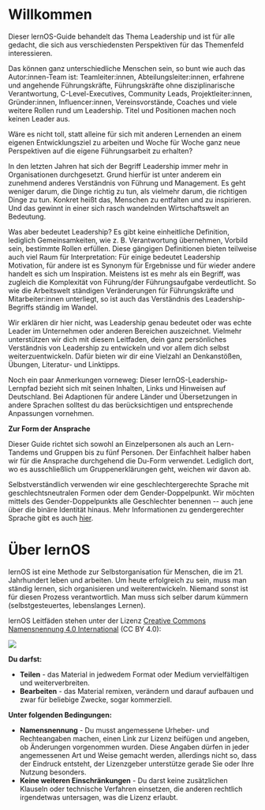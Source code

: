 # Willkommen

Dieser lernOS-Guide behandelt das Thema Leadership und ist für alle gedacht, die sich aus verschiedensten Perspektiven für das Themenfeld interessieren.

Das können ganz unterschiedliche Menschen sein, so bunt wie auch das Autor:innen-Team ist: Teamleiter:innen, Abteilungsleiter:innen, erfahrene und angehende Führungskräfte, Führungskräfte ohne disziplinarische Verantwortung, C-Level-Executives, Community Leads, Projektleiter:innen, Gründer:innen, Influencer:innen, Vereinsvorstände, Coaches und viele weitere Rollen rund um Leadership. Titel und Positionen machen noch keinen Leader aus.

Wäre es nicht toll, statt alleine für sich mit anderen Lernenden an einem eigenen Entwicklungsziel zu arbeiten und Woche für Woche ganz neue Perspektiven auf die eigene Führungsarbeit zu erhalten?

In den letzten Jahren hat sich der Begriff Leadership immer mehr in Organisationen durchgesetzt. Grund hierfür ist unter anderem ein zunehmend anderes Verständnis von Führung und Management. Es geht weniger darum, die Dinge richtig zu tun, als vielmehr darum, die richtigen Dinge zu tun. Konkret heißt das, Menschen zu entfalten und zu inspirieren. Und das gewinnt in einer sich rasch wandelnden Wirtschaftswelt an Bedeutung.

Was aber bedeutet Leadership? Es gibt keine einheitliche Definition, lediglich Gemeinsamkeiten, wie z. B. Verantwortung übernehmen, Vorbild sein, bestimmte Rollen erfüllen. Diese gängigen Definitionen bieten teilweise auch viel Raum für Interpretation: Für einige bedeutet Leadership Motivation, für andere ist es Synonym für Ergebnisse und für wieder andere handelt es sich um Inspiration. Meistens ist es mehr als ein Begriff, was zugleich die Komplexität von Führung/der Führungsaufgabe verdeutlicht. So wie die Arbeitswelt ständigen Veränderungen für Führungskräfte und Mitarbeiter:innen unterliegt, so ist auch das Verständnis des Leadership-Begriffs ständig im Wandel.

Wir erklären dir hier nicht, was Leadership genau bedeutet oder was echte Leader im Unternehmen oder anderen Bereichen auszeichnet. Vielmehr unterstützen wir dich mit diesem Leitfaden, dein ganz persönliches Verständnis von Leadership zu entwickeln und vor allem dich selbst weiterzuentwickeln. Dafür bieten wir dir eine Vielzahl an Denkanstößen, Übungen, Literatur- und Linktipps.

Noch ein paar Anmerkungen vorneweg: Dieser lernOS-Leadership-Lernpfad bezieht sich mit seinen Inhalten, Links und Hinweisen auf Deutschland. Bei Adaptionen für andere Länder und Übersetzungen in andere Sprachen solltest du das berücksichtigen und entsprechende Anpassungen vornehmen.

**Zur Form der Ansprache**

Dieser Guide richtet sich sowohl an Einzelpersonen als auch an Lern-Tandems und Gruppen bis zu fünf Personen. Der Einfachheit halber haben wir für die Ansprache durchgehend die Du-Form verwendet. Lediglich dort, wo es ausschließlich um Gruppenerklärungen geht, weichen wir davon ab.

Selbstverständlich verwenden wir eine geschlechtergerechte Sprache mit geschlechtsneutralen Formen oder dem Gender-Doppelpunkt. Wir möchten mittels des Gender-Doppelpunkts alle Geschlechter benennen -- auch jene über die binäre Identität hinaus. Mehr Informationen zu gendergerechter Sprache gibt es auch [hier](https://fairlanguage.com).

# Über lernOS

lernOS ist eine Methode zur Selbstorganisation für Menschen, die im 21. Jahrhundert leben und arbeiten. Um heute erfolgreich zu sein, muss man ständig lernen, sich organisieren und weiterentwickeln. Niemand sonst ist für diesen Prozess verantwortlich. Man muss sich selber darum kümmern (selbstgesteuertes, lebenslanges Lernen).

lernOS Leitfäden stehen unter der Lizenz [Creative Commons Namensnennung 4.0 International](https://creativecommons.org/licenses/by/4.0/deed.de) (CC BY 4.0): 

![](https://i.creativecommons.org/l/by/4.0/88x31.png)

**Du darfst:**

* **Teilen** - das Material in jedwedem Format oder Medium vervielfältigen und weiterverbreiten.
* **Bearbeiten** - das Material remixen, verändern und darauf aufbauen und zwar für beliebige Zwecke, sogar kommerziell.

**Unter folgenden Bedingungen:**

- **Namensnennung** - Du musst angemessene Urheber- und Rechteangaben machen, einen Link zur Lizenz beifügen und angeben, ob Änderungen vorgenommen wurden. Diese Angaben dürfen in jeder angemessenen Art und Weise gemacht werden, allerdings nicht so, dass der Eindruck entsteht, der Lizenzgeber unterstütze gerade Sie oder Ihre Nutzung besonders.
- **Keine weiteren Einschränkungen** - Du darst keine zusätzlichen Klauseln oder technische Verfahren einsetzen, die anderen rechtlich irgendetwas untersagen, was die Lizenz erlaubt.
